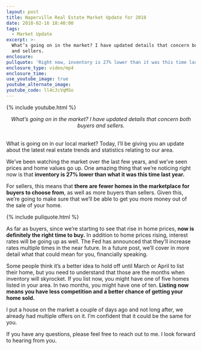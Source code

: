 ```yaml
---
layout: post
title: Naperville Real Estate Market Update for 2018
date: 2018-02-16 18:40:00
tags:
  - Market Update
excerpt: >-
  What’s going on in the market? I have updated details that concern both buyers
  and sellers.
enclosure:
pullquote: 'Right now, inventory is 27% lower than it was this time last year.'
enclosure_type: video/mp4
enclosure_time:
use_youtube_image: true
youtube_alternate_image:
youtube_code: ll4cJcVqMSo
---
```


{% include youtube.html %}

<center><em>What&rsquo;s going on in the market? I have updated details that concern both buyers and sellers.</em></center>

<center>&nbsp;</center>

What is going on in our local market? Today, I’ll be giving you an update about the latest real estate trends and statistics relating to our area.

We’ve been watching the market over the last few years, and we’ve seen prices and home values go up. One amazing thing that we’re noticing right now is that **inventory is 27% lower than what it was this time last year.**

For sellers, this means that **there are fewer homes in the marketplace for buyers to choose from**, as well as more buyers than sellers. Given this, we’re going to make sure that we’ll be able to get you more money out of the sale of your home.

{% include pullquote.html %}

As far as buyers, since we’re starting to see that rise in home prices, **now is definitely the right time to buy.** In addition to home prices rising, interest rates will be going up as well. The Fed has announced that they’ll increase rates multiple times in the near future. In a future post, we’ll cover in more detail what that could mean for you, financially speaking.

Some people think it’s a better idea to hold off until March or April to list their home, but you need to understand that those are the months when inventory will skyrocket. If you list now, you might have one of five homes listed in your area. In two months, you might have one of ten. **Listing now means you have less competition and a better chance of getting your home sold.**

I put a house on the market a couple of days ago and not long after, we already had multiple offers on it. I’m confident that it could be the same for you.

If you have any questions, please feel free to reach out to me. I look forward to hearing from you.<br>